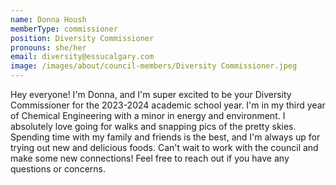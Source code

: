 ```yaml
---
name: Donna Housh
memberType: commissioner
position: Diversity Commissioner
pronouns: she/her
email: diversity@essucalgary.com
image: /images/about/council-members/Diversity Commissioner.jpeg
---
```


Hey everyone! I'm Donna, and I'm super excited to be your Diversity Commissioner for the 2023-2024 academic school year. I'm in my third year of Chemical Engineering with a minor in energy and environment. I absolutely love going for walks and snapping pics of the pretty skies. Spending time with my family and friends is the best, and I'm always up for trying out new and delicious foods. Can't wait to work with the council and make some new connections! Feel free to reach out if you have any questions or concerns.
